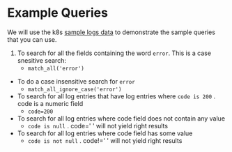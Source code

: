 # Example Queries


We will use the k8s [sample logs data](https://zinc-public-data.s3.us-west-2.amazonaws.com/zinc-enl/sample-k8s-logs/k8slog_json.json.zip) to demonstrate the sample queries that you can use.


1. To search for all the fields containing the word `error`. This is a case snesitive search:
    - `match_all('error')`
-  To do a case insensitive search for `error`
    - `match_all_ignore_case('error')`
- To search for all log entries that have log entries where `code is 200` . code is a numeric field
    - `code=200`
- To search for all log entries where code field does not contain any value
    - `code is null` . code=' ' will not yield right results
- To search for all log entries where code field has some value
    - `code is not null` . code!=' ' will not yield right results


